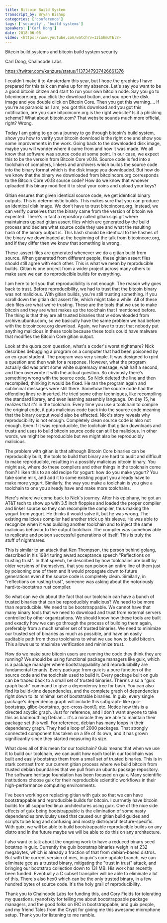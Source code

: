 ```yaml
---
title: Bitcoin Build System
transcript_by: Bryan Bishop
categories: ['conference']
tags: ['security', 'build systems']
speakers: ['Carl Dong']
date: 2018-06-08
video: <https://www.youtube.com/watch?v=I2iShmUTEl8>
---
```


Bitcoin build systems and bitcoin build system security

Carl Dong, Chaincode Labs

<https://twitter.com/kanzure/status/1137347937426661376>

I couldn't make it to Amsterdam this year, but I hope the graphics I have prepared for this talk can make up for my absence. Let's say you want to be a good bitcoin citizen and start to run your own bitcoin node. Say you go to bitcoincore.org, you click the download button, and you open the disk image and you double click on Bitcoin Core. Then you get this warning.... If you're as paranoid as I am, you got this download and you got this notification, are you sure bitcoincore.org is the right website? Is it a phishing scheme? What about bitcoin.com? That website sounds much more official, right? Wrong.

Today I am going to go on a journey to go through bitcoin's build system, show you how to verify your bitcoin download is the right one and show you some improvements in the work. Going back to the downloaded disk image, maybe you will wonder where it came from and how it was made. We all know that software was source code at some point. In our case, we expect this to be the versoin from Bitcoin Core v0.18. Source code is fed into a toolchain of compilers, linkers and archivers which builds the source code into the binary format which is the disk image you downloaded. But how do we know that the binary we downloaded from bitcoincore.org corresponds to the Bitcoin Core v0.18 source code? How do we know that whoever uploaded this binary modified it to steal your coins and upload your keys?

Gitian ensures that given identical source code, we get identical binary outputs. This is deterministic builds. This makes sure that you can produce an identical disk image. We don't have to trust bitcoincore.org. Instead, we can verify ourselves that the binary came from the version of bitcoin we expected. There's in fact a repository called gitian.sigs.git where maintainers upload gitian assert files which are generated by the build process and declare what source code they use and what the resulting hash of the binary output is. This hash should be identical to the hashes of the binary we downloaded at the beginning of the talk from bitcoincore.org, and if they differ then we know that something is wrong.

These .assert files are generated whenever we do a gitian build from source. When generated from different people, these gitian assert files should still agree with each other. This is what we mean by reproducible builds. Gitian is one project from a wider project across many others to make sure we can do reproducible builds for everything.

I am here to tell you that reproducibility is not enough. The reason why goes back to trust. Before reproducibility, we had to trust that the bitcoin binary was not malicious. With gitian builds, you're still trusting something. If you scroll down the gitian dot assert file, which might take a while. All of these .deb files are what we're trusting. These are the tools that we use to make bitcoin and they are what makes up the toolchain that I mentioned before. The thing is that they are all trusted binaries that w edownloaded from archive.ubuntu.com, so we basically have the same problem we had before with the bitcoincore.org download. Again, we have to trust that nobody put anything malicious in these tools because these tools could have malware that modifies the Bitcoin Core gitian output.

Look at the quora.com question, what's a coder's worst nightmare? Nick describes debugging a program on a computer that had been poisoned by an ex-grad student. The program was very simple. It was designed to rpint a question and then wait for a response. However, what the program actually did was print some white supremacy message, wait half a second, and then overwrote it with the actual question. So obviously there's something wrong with the source code. So Nick deleted the line and then recompiled, thinking it would be fixed. He ran the program again and subliminal messages were still there. Somehow the source code had the offending lines re-inserted. He tried some other techniques, like recompiling the standard library, and even learning assembly language. On day 15, he realizes that it's in the toolchain. Every time you use a toolchain to compile the original code, it puts malicious code back into the source code meaning that the binary output would also be effected. Nick's story reveals why reproducibility is not enough. Completely clean source code is also not enough. Even if it was reproducible, the toolchain that gitian downloads and trusts and uses to build bitcoin source code can still be malicious. In other words, we might be reproducible but we might also be reproducibly malicious.

The problem with gitian is that although Bitcoin Core binaries can be reproducibly built, the tools to build that binary are hard to audit and difficult to make reproducible, resulting in a possibly malicious bitcoin binary. You might ask, where do these compilers and other things in the toolchain come from? I liken this to an old recipe for yogurt: how do you make yogurt? You take some milk, and add it to some existing yogurt you already have to make more yogurt. Similarly, the way you make a toolchain is you give a toolchain to one you already have and make more toolchains.

Here's where we come back to Nick's journey. After his epiphany, he got an AT&T tech to show up with 3.5 inch floppies and loaded the proper compiler and linker source so they can recompile the compiler, thus making the yogurt from yogurt. He thinks it would solve it, but he was wrong. The existing malicious compiler had another trick up his sleeve. He was able to recognize when it was building another toolchain and to inject the same malicious behavior to the output toolchain. The compiler was somehow able to replicate and poison successful generations of itself. This is truly the stuff of nightmares.

This is similar to an attack that Ken Thompson, the person behind golang, described in his 1984 turing award acceptance speech "Reflections on trusting trust". In that speech, he described by how toolchains are built by older versions of themselves, that you can poison an entire line of them just by poisoning one of them and it would propagate down to future generations even if the source code is completely clean. Similarly, in "reflections on rusting trust", someone was asking about the notoriously hard-to-bootstrap rust compiler.

So what can we do about the fact that our toolchain can have a bunch of trusted binaries that can be reproducibly malicious? We need to be more than reproducible. We need to be bootstrappable. We cannot have that many binary tools that we need to download and trust from external servers controlled by other organizations. We should know how these tools are built and exactly how we can go through the process of building them again, preferably from a much smaller set of trusted binaries. We need to minimize our trusted set of binaries as much as possible, and have an easily auditable path from those toolchains to what we use how to build bitcoin. This allows us to maximize verification and minimize trust.

How do we make sure bitcoin users are running the code they think they are running? We should be using functional package managers like guix, which is a package manager where bootstrappability and reproducibility are fundamental tenants. Every package from guix is a pure function of the source code and the toolchain used to build it. Every package built on guix can be traced back to a small set of trusted binaries. There's also a "guix graph bash" command to give a dependency tree for bash. You can also find its build-time dependencies, and the complete graph of dependencies right down to its minimal set of bootstrable binaries. In guix, every single package's dependency graph will include this subgraph- like gcc-bootstrap, glibc-bootstrap, gcc-cross-boot0, etc. Notice how this is a directed acyclic graph. Just for reference, and I don't want anyone to take this as badmouthing Debian... it's a miracle they are able to maintain their package set this well. For reference, debian has many loops in their dependency graph. They had a loop of 2000 packages. That strongly connected component has taken on a life of its own, and it has grown significantly since they started measuring its size.

What does all of this mean for our toolchain? Guix means that when we use it to build our toolchain, we can audit how each tool in our toolchain was built and easily bootstrap them from a small set of trusted binaries. This is in stark contrast from our current gitian process where we build bitcoin from trusted debian boundaries that we pull from an ubuntu package repository. The software heritage foundation has been focused on guix. Many scientific institutions choose guix for their reproducible scientific workflows in their high-performance computing environments.

I've been working on replacing gitian with guix so that we can have bootstrappable and reproducible builds for bitcoin. I currnetly have bitcoin builds for all supported linux architectures using guix. One of the nice side effects of guix being bootstrappable is the elimination of some nasty dependencies previoulsy used that caused our gitian build guides and scripts to be long and confusing and mostly distro/architecture-specific. With guix, we will be able to build bootstrappable reproducible builds on any distro and in the future maybe we will be able to do this on any architecture.

I also want to talk about the ongoing work to have a reduced binary seed botstrap in guix. Currently the guix bootstrap binaries weigh in at 232 megabytes, which is already a fraction of that from debian-based distros. But with the current version of mes, in guix's core update branch, we can eliminate gcc as a trusted binary, mitigating the "trust in trust" attack, and bringing our bootstrap collection down to 131 MB. His work has recently been funded. Eventually a C subset transpiler will be able to eliminate a lot of this. There's also hex0 which can be the only trusted binary, in a few hundred bytes of source code. It's the holy grail of reproducibility.

Thank you to Chaincode Labs for funding this, and Cory Fields for tolerating my questions, ryanofsky for telling me about bootstrappable package managers, and the good folks on IRC in bootstrappable, and guix people, and my friend Tales from the Crypt for giving me this awesome microphone setup. Thank you for listening to me ramble.
